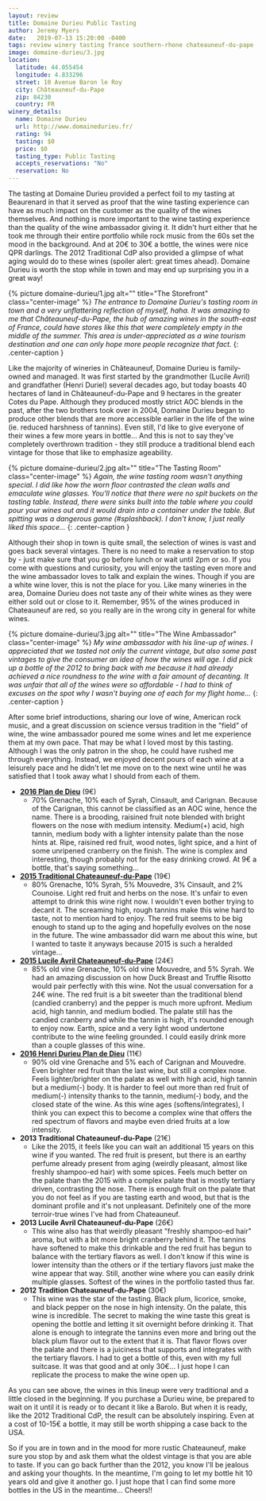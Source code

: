 ```yaml
---
layout: review
title: Domaine Durieu Public Tasting
author: Jeremy Myers
date:   2019-07-13 15:20:00 -0400
tags: review winery tasting france southern-rhone chateauneuf-du-pape
image: domaine-durieu/3.jpg
location:
  latitude: 44.055454
  longitude: 4.833296
  street: 10 Avenue Baron le Roy
  city: Châteauneuf-du-Pape
  zip: 84230
  country: FR
winery_details:
  name: Domaine Durieu
  url: http://www.domainedurieu.fr/
  rating: 94
  tasting: $0
  price: $0
  tasting_type: Public Tasting
  accepts_reservations: "No"
  reservation: No
---
```

The tasting at Domaine Durieu provided a perfect foil to my tasting at Beaurenard in that it served as proof that the wine tasting experience can have as much impact on the customer as the quality of the wines themselves.  And nothing is more important to the wine tasting experience than the quality of the wine ambassador giving it.  It didn't hurt either that he took me through their entire portfolio while rock music from the 60s set the mood in the background.  And at 20€ to 30€ a bottle, the wines were nice QPR darlings.  The 2012 Traditional CdP also provided a glimpse of what aging would do to these wines (spoiler alert: great times ahead).  Domaine Durieu is worth the stop while in town and may end up surprising you in a great way!

{% picture domaine-durieu/1.jpg alt="" title="The Storefront" class="center-image" %}
*The entrance to Domaine Durieu's tasting room in town and a very unflattering reflection of myself, haha.  It was amazing to me that Châteauneuf-du-Pape, the hub of amazing wines in the south-east of France, could have stores like this that were completely empty in the middle of the summer.  This area is under-appreciated as a wine tourism destination and one can only hope more people recognize that fact.*
{: .center-caption }

Like the majority of wineries in Châteauneuf, Domaine Durieu is family-owned and managed.  It was first started by the grandmother (Lucile Avril) and grandfather (Henri Duriel) several decades ago, but today boasts 40 hectares of land in Châteauneuf-du-Pape and 9 hectares in the greater Cotes du Pape.  Although they produced mostly strict AOC blends in the past, after the two brothers took over in 2004, Domaine Durieu began to produce other blends that are more accessible earlier in the life of the wine (ie. reduced harshness of tannins).  Even still, I'd like to give everyone of their wines a few more years in bottle...  And this is not to say they've completely overthrown tradition - they still produce a traditional blend each vintage for those that like to emphasize ageability.

{% picture domaine-durieu/2.jpg alt="" title="The Tasting Room" class="center-image" %}
*Again, the wine tasting room wasn't anything special.  I did like how the worn floor contrasted the clean walls and emaculate wine glasses.  You'll notice that there were no spit buckets on the tasting table.  Instead, there were sinks built into the table where you could pour your wines out and it would drain into a container under the table.  But spitting was a dangerous game (#splashback).  I don't know, I just really liked this space...*
{: .center-caption }

Although their shop in town is quite small, the selection of wines is vast and goes back several vintages.  There is no need to make a reservation to stop by - just make sure that you go before lunch or wait until 2pm or so.  If you come with questions and curiosity, you will enjoy the tasting even more and the wine ambassador loves to talk and explain the wines.  Though if you are a white wine lover, this is not the place for you.  Like many wineries in the area, Domaine Durieu does not taste any of their white wines as they were either sold out or close to it.  Remember, 95% of the wines produced in Chateauneuf are red, so you really are in the wrong city in general for white wines.

{% picture domaine-durieu/3.jpg alt="" title="The Wine Ambassador" class="center-image" %}
*My wine ambassador with his line-up of wines.  I appreciated that we tasted not only the current vintage, but also some past vintages to give the consumer an idea of how the wines will age.  I did pick up a bottle of the 2012 to bring back with me because it had already achieved a nice roundness to the wine with a fair amount of decanting.  It was unfair that all of the wines were so affordable - I had to think of excuses on the spot why I wasn't buying one of each for my flight home...*
{: .center-caption }

After some brief introductions, sharing our love of wine, American rock music, and a great discussion on science versus tradition in the "field" of wine, the wine ambassador poured me some wines and let me experience them at my own pace.  That may be what I loved most by this tasting.  Although I was the only patron in the shop, he could have rushed me through everything.  Instead, we enjoyed decent pours of each wine at a leisurely pace and he didn't let me move on to the next wine until he was satisfied that I took away what I should from each of them.

* [**2016 Plan de Dieu**](http://www.domainedurieu.fr/wp-content/uploads/2015/06/plandedieu.pdf) (9€)
  * 70% Grenache, 10% each of Syrah, Cinsault, and Carignan.  Because of the Carignan, this cannot be classified as an AOC wine, hence the name.  There is a brooding, raisined fruit note blended with bright flowers on the nose with medium intensity.  Medium(+) acid, high tannin, medium body with a lighter intensity palate than the nose hints at.  Ripe, raisined red fruit, wood notes, light spice, and a hint of some unripened cranberry on the finish.  The wine is complex and interesting, though probably not for the easy drinking crowd.  At 9€ a bottle, that's saying something...
* [**2015 Traditional Chateauneuf-du-Pape**](http://www.domainedurieu.fr/wp-content/uploads/2015/06/cdp.pdf) (19€)
  * 80% Grenache, 10% Syrah, 5% Mouvedre, 3% Cinsault, and 2% Counoise.  Light red fruit and herbs on the nose.  It's unfair to even attempt to drink this wine right now.  I wouldn't even bother trying to decant it.  The screaming high, rough tannins make this wine hard to taste, not to mention hard to enjoy.  The red fruit seems to be big enough to stand up to the aging and hopefully evolves on the nose in the future.  The wine ambassador did warn me about this wine, but I wanted to taste it anyways because 2015 is such a heralded vintage...
* [**2015 Lucile Avril Chateauneuf-du-Pape**](http://www.domainedurieu.fr/wp-content/uploads/2015/06/lucileavril.pdf) (24€)
  * 85% old vine Grenache, 10% old vine Mouvedre, and 5% Syrah.  We had an amazing discussion on how Duck Breast and Truffle Risotto would pair perfectly with this wine.  Not the usual conversation for a 24€ wine.  The red fruit is a bit sweeter than the traditional blend (candied cranberry) and the pepper is much more upfront.  Medium acid, high tannin, and medium bodied.  The palate still has the candied cranberry and while the tannin is high, it's rounded enough to enjoy now.  Earth, spice and a very light wood undertone contribute to the wine feeling grounded.  I could easily drink more than a couple glasses of this wine.
* [**2016 Henri Durieu Plan de Dieu**](http://www.domainedurieu.fr/wp-content/uploads/2015/06/henridurieu.pdf) (11€)
  * 90% old vine Grenache and 5% each of Carignan and Mouvedre.  Even brighter red fruit than the last wine, but still a complex nose.  Feels lighter/brighter on the palate as well with high acid, high tannin but a medium(-) body.  It is harder to feel out more than red fruit of medium(-) intensity thanks to the tannin, medium(-) body, and the closed state of the wine.  As this wine ages (softens/integrates), I think you can expect this to become a complex wine that offers the red spectrum of flavors and maybe even dried fruits at a low intensity.
* **2013 Traditional Chateauneuf-du-Pape** (21€)
  * Like the 2015, it feels like you can wait an additional 15 years on this wine if you wanted.  The red fruit is present, but there is an earthy perfume already present from aging (weirdly pleasant, almost like freshly shampoo-ed hair) with some spices.  Feels much better on the palate than the 2015 with a complex palate that is mostly tertiary driven, contrasting the nose.  There is enough fruit on the palate that you do not feel as if you are tasting earth and wood, but that is the dominant profile and it's not unpleasant.  Definitely one of the more terroir-true wines I've had from Chateauneuf.
* **2013 Lucile Avril Chateauneuf-du-Pape** (26€)
  * This wine also has that weirdly pleasant "freshly shampoo-ed hair" aroma, but with a bit more bright cranberry behind it.  The tannins have softened to make this drinkable and the red fruit has begun to balance with the tertiary flavors as well.  I don't know if this wine is lower intensity than the others or if the tertiary flavors just make the wine appear that way.  Still, another wine where you can easily drink multiple glasses.  Softest of the wines in the portfolio tasted thus far.
* **2012 Tradition Chateauneuf-du-Pape** (30€)
  * This wine was the star of the tasting.  Black plum, licorice, smoke, and black pepper on the nose in high intensity.  On the palate, this wine is incredible.  The secret to making the wine taste this great is opening the bottle and letting it sit overnight before drinking it.  That alone is enough to integrate the tannins even more and bring out the black plum flavor out to the extent that it is.  That flavor flows over the palate and there is a juiciness that supports and integrates with the tertiary flavors.  I had to get a bottle of this, even with my full suitcase.  It was that good and at only 30€...  I just hope I can replicate the process to make the wine open up.

As you can see above, the wines in this lineup were very traditional and a little closed in the beginning.  If you purchase a Durieu wine, be prepared to wait on it until it is ready or to decant it like a Barolo.  But when it is ready, like the 2012 Traditional CdP, the result can be absolutely inspiring.  Even at a cost of 10-15€ a bottle, it may still be worth shipping a case back to the USA.

So if you are in town and in the mood for more rustic Chateauneuf, make sure you stop by and ask them what the oldest vintage is that you are able to taste.  If you can go back further than the 2012, you know I'll be jealous and asking your thoughts.  In the meantime, I'm going to let my bottle hit 10 years old and give it another go.  I just hope that I can find some more bottles in the US in the meantime...  Cheers!!
